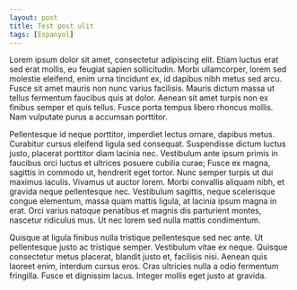 ```yaml
---
layout: post
title: Test post ulit
tags: [Espanyol]
---
```


Lorem ipsum dolor sit amet, consectetur adipiscing elit. Etiam luctus erat sed erat mollis, eu feugiat sapien sollicitudin. Morbi ullamcorper, lorem sed molestie eleifend, enim urna tincidunt ex, id dapibus nibh metus sed arcu. Fusce sit amet mauris non nunc varius facilisis. Mauris dictum massa ut tellus fermentum faucibus quis at dolor. Aenean sit amet turpis non ex finibus semper et quis tellus. Fusce porta tempus libero rhoncus mollis. Nam vulputate purus a accumsan porttitor.
<!--more-->

Pellentesque id neque porttitor, imperdiet lectus ornare, dapibus metus. Curabitur cursus eleifend ligula sed consequat. Suspendisse dictum luctus justo, placerat porttitor diam lacinia nec. Vestibulum ante ipsum primis in faucibus orci luctus et ultrices posuere cubilia curae; Fusce ex magna, sagittis in commodo ut, hendrerit eget tortor. Nunc semper turpis ut dui maximus iaculis. Vivamus ut auctor lorem. Morbi convallis aliquam nibh, et gravida neque pellentesque nec. Vestibulum sagittis, neque scelerisque congue elementum, massa quam mattis ligula, at lacinia ipsum magna in erat. Orci varius natoque penatibus et magnis dis parturient montes, nascetur ridiculus mus. Ut nec lorem sed nulla mattis condimentum.

Quisque at ligula finibus nulla tristique pellentesque sed nec ante. Ut pellentesque justo ac tristique semper. Vestibulum vitae ex neque. Quisque consectetur metus placerat, blandit justo et, facilisis nisi. Aenean quis laoreet enim, interdum cursus eros. Cras ultricies nulla a odio fermentum fringilla. Fusce et dignissim lacus. Integer mollis eget justo at gravida.
